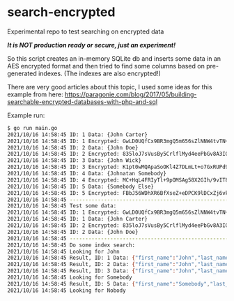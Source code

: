 # search-encrypted
Experimental repo to test searching on encrypted data


**_It is NOT production ready or secure, just an experiment!_**

So this script creates an in-memory SQLite db and inserts some data in an AES encrypted format and then tried to find some columns based on pre-generated indexes.
(The indexes are also encrypted!)

There are very good articles about this topic, I used some ideas for this example from here: https://paragonie.com/blog/2017/05/building-searchable-encrypted-databases-with-php-and-sql

Example run:

```bash
$ go run main.go
2021/10/16 14:58:45 ID: 1 Data: {John Carter}
2021/10/16 14:58:45 ID: 1 Encrypted: GwLD0UQfCx9BR3mgQ5m656sZlNNW4tvTN+g+8vaMoPh8JLjayJtW2KeSZMykJ9kxC43vduN4hitKgUch34u8hICBGweZdQ== FirstName idx: 48d4f543569a062455e6375ab9c0ff5f56494f6453d1b7573bbd38923d5a30a3
2021/10/16 14:58:45 ID: 2 Data: {John Doe}
2021/10/16 14:58:45 ID: 2 Encrypted: 835loJ7sVusBy5CrlflMyd4eePbGv8A3IOJ2zLXQaGZYbPoKnzn8c1rbUkVbRac5QxYu34FjBdweYSaY+kDqTvqu2g== FirstName idx: 48d4f543569a062455e6375ab9c0ff5f56494f6453d1b7573bbd38923d5a30a3
2021/10/16 14:58:45 ID: 3 Data: {John Wick}
2021/10/16 14:58:45 ID: 3 Encrypted: K1pt0wMQApaSoOKl4Z7DLmLt+o7GxRUPd94/AExz7U8+z/Tn9T7f8hU3122ebBQQMYbAw3y4u2Vw1kaiabsAgNFPbrY= FirstName idx: 48d4f543569a062455e6375ab9c0ff5f56494f6453d1b7573bbd38923d5a30a3
2021/10/16 14:58:45 ID: 4 Data: {Johnatan Somebody}
2021/10/16 14:58:45 ID: 4 Encrypted: MC+HqL4FRIyTl+9pOMSAg58X2GIh/9vIT85fOJHPWhpLTrQtKGcQIil6kj3+zur1A37QRy+Pzvwtpg++0MUrtJ5odGHRMiG33bPzJQ== FirstName idx: f3415b01e81a1477a918458e072655d5381b623dd6361f3531ec0d84c58cd511
2021/10/16 14:58:45 ID: 5 Data: {Somebody Else}
2021/10/16 14:58:45 ID: 5 Encrypted: FBbJ56WDhXR6BfXseZ+eDPCK9lDCxZj6vkT0l4S+aniAGBLGVFizjpASZEV8RMGQPDj7yTd/UkhFOW0z2lf7DB9DszXKMKDN FirstName idx: 8c9f971a8c5797dab1a47a6d9be056fc78e44415f9b0de7c54e6ea362afb7488
2021/10/16 14:58:45 ---------------------------------------------------------------------------------------------------------------------------------------
2021/10/16 14:58:45 Test some data:
2021/10/16 14:58:45 ID: 1 Encrypted: GwLD0UQfCx9BR3mgQ5m656sZlNNW4tvTN+g+8vaMoPh8JLjayJtW2KeSZMykJ9kxC43vduN4hitKgUch34u8hICBGweZdQ==
2021/10/16 14:58:45 ID: 1 Data: {John Carter}
2021/10/16 14:58:45 ID: 2 Encrypted: 835loJ7sVusBy5CrlflMyd4eePbGv8A3IOJ2zLXQaGZYbPoKnzn8c1rbUkVbRac5QxYu34FjBdweYSaY+kDqTvqu2g==
2021/10/16 14:58:45 ID: 2 Data: {John Doe}
2021/10/16 14:58:45 ---------------------------------------------------------------------------------------------------------------------------------------
2021/10/16 14:58:45 Do some index search:
2021/10/16 14:58:45 Looking for John
2021/10/16 14:58:45 Result, ID: 1 Data: {"first_name":"John","last_name":"Carter"}
2021/10/16 14:58:45 Result, ID: 2 Data: {"first_name":"John","last_name":"Doe"}
2021/10/16 14:58:45 Result, ID: 3 Data: {"first_name":"John","last_name":"Wick"}
2021/10/16 14:58:45 Looking for Somebody
2021/10/16 14:58:45 Result, ID: 5 Data: {"first_name":"Somebody","last_name":"Else"}
2021/10/16 14:58:45 Looking for Nobody
```


